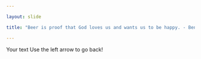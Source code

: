 ```yaml
---

layout: slide

title: "Beer is proof that God loves us and wants us to be happy. - Benjamin Franklin."

---
```


Your text
Use the left arrow to go back!
